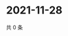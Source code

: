 # 2021-11-28

共 0 条

<!-- BEGIN WEIBO -->
<!-- 最后更新时间 Sun Nov 28 2021 07:16:25 GMT+0800 (China Standard Time) -->

<!-- END WEIBO -->
